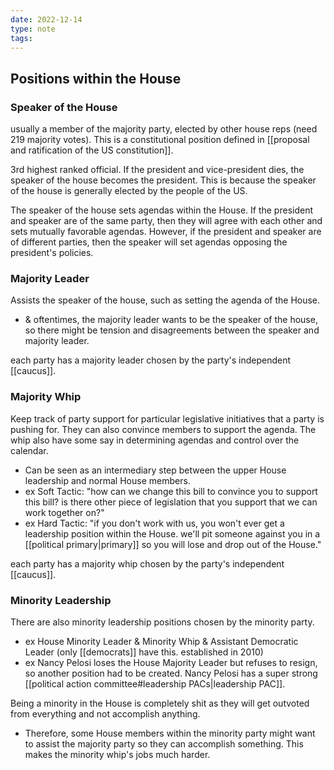 ```yaml
---
date: 2022-12-14
type: note
tags:
---
```


## Positions within the House

### Speaker of the House
usually a member of the majority party, elected by other house reps (need 219 majority votes). This is a constitutional position defined in [[proposal and ratification of the US constitution]].

3rd highest ranked official. If the president and vice-president dies, the speaker of the house becomes the president. This is because the speaker of the house is generally elected by the people of the US.

The speaker of the house sets agendas within the House. If the president and speaker are of the same party, then they will agree with each other and sets mutually favorable agendas. However, if the president and speaker are of different parties, then the speaker will set agendas opposing the president's policies.

### Majority Leader
Assists the speaker of the house, such as setting the agenda of the House.
- & oftentimes, the majority leader wants to be the speaker of the house, so there might be tension and disagreements between the speaker and majority leader.

each party has a majority leader chosen by the party's independent [[caucus]].

### Majority Whip
Keep track of party support for particular legislative initiatives that a party is pushing for. They can also convince members to support the agenda. The whip also have some say in determining agendas and control over the calendar.
- Can be seen as an intermediary step between the upper House leadership and normal House members.
- ex Soft Tactic: "how can we change this bill to convince you to support this bill? is there other piece of legislation that you support that we can work together on?"
- ex Hard Tactic: "if you don't work with us, you won't ever get a leadership position within the House. we'll pit someone against you in a [[political primary|primary]] so you will lose and drop out of the House."

each party has a majority whip chosen by the party's independent [[caucus]].

### Minority Leadership
There are also minority leadership positions chosen by the minority party.
- ex House Minority Leader & Minority Whip & Assistant Democratic Leader (only [[democrats]] have this. established in 2010)
- ex Nancy Pelosi loses the House Majority Leader but refuses to resign, so another position had to be created. Nancy Pelosi has a super strong [[political action committee#leadership PACs|leadership PAC]].

Being a minority in the House is completely shit as they will get outvoted from everything and not accomplish anything.
- Therefore, some House members within the minority party might want to assist the majority party so they can accomplish something. This makes the minority whip's jobs much harder.
